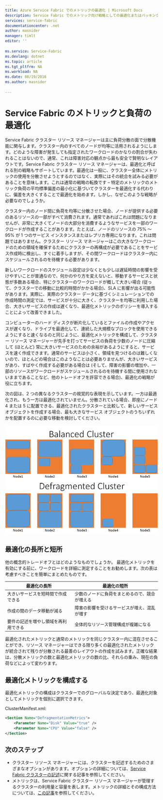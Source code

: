 ```yaml
---
title: Azure Service Fabric でのメトリックの最適化 | Microsoft Docs
description: Service Fabric でのメトリック向け戦略としての最適化またはパッキングの使用の概要
services: service-fabric
documentationcenter: .net
author: masnider
manager: timlt
editor: ''

ms.service: Service-Fabric
ms.devlang: dotnet
ms.topic: article
ms.tgt_pltfrm: NA
ms.workload: NA
ms.date: 08/19/2016
ms.author: masnider

---
```

# Service Fabric のメトリックと負荷の最適化
Service Fabric クラスター リソース マネージャーは主に負荷分散の面で分散機能に関与します。クラスター内のすべてのノードが均等に活用されるようにします。どのような障害が発生しても指定されたワークロードのかなりの割合が失われることはないので、通常、これは障害対応の観点から最も安全で賢明なレイアウトです。Service Fabric クラスター リソース マネージャーは、最適化と呼ばれる別の戦略もサポートしています。最適化は一般に、クラスター全体にメトリックの使用を分散させようとするのではなく、実際にはその統合を試みる必要があることを意味します。これは通常の戦略の転換です – 特定のメトリックのメトリック負荷の平均標準偏差の最小化に基づいてクラスターを最適化する代わりに、偏差を大きくすることで最適化を始めます。しかし、なぜこのような戦略が必要なのでしょうか。

クラスター内のノード間に負荷を均等に分散させた場合、ノードが提供する必要のあるリソースの一部がすべて消費されます。通常であればこれは問題になりませんが、非常に大きくてノードの大部分を消費するようなサービスを一部のワークロードが作成することがあります。たとえば、ノードのリソースの 75% ～ 95% が 1 つのサービス インスタンスまたはレプリカ専用になります。これは問題ではありません。クラスター リソース マネージャーはこの大きなワークロードのための領域を確保するためにクラスターの再構成が必要であることをサービス作成時に検出し、すぐに着手しますが、その間ワークロードはクラスター内にスケジュールされるのを待機する必要があります。

新しいワークロードのスケジュール設定は少なくとも少しは遅延時間の影響を受けやすいことが普通なので、何かのやり方を変えないと、移動するサービスと状態が多数ある場合、特にクラスターのワークロードが概して大きい場合 (従って、クラスターでの移動に比較的時間がかかる場合)、SLA に影響が出る可能性があります。実際に、実際のクラスター データに基づくシミュレーションでの作成時間の測定では、サービスが十分に大きく、クラスターを均等に利用した場合、大きいサービスの作成は遅くなり、最適化メトリックのポリシーを導入することによって改善できました。

コンピューターのハード ディスクが断片化しているとファイルの作成やアクセスが遅くなり、ドライブを最適化して、連続した大規模なブロックを使用できるようにすると速くなるのと同じように、最適化メトリックを構成して、クラスター リソース マネージャーが先手を打ってサービスの負荷を少数のノードに圧縮して (ほとんど) 常に大きいサービスのための余裕があるようにすると、サービスを速く作成できます。通常のサービスは小さく、領域を見つけるのは難しくないので、ほとんどの場合はこのようなことは必要ありませんが、大きいサービスがあり、すばやく作成する必要がある場合は (そして、障害の影響の増加や、一部のリソースがワークロードがスケジュールされるのを待機する間に使用されないままであることなど、他のトレードオフを許容できる場合)、最適化の戦略が役に立ちます。

次の図は、2 つの異なるクラスターの視覚的な表現を示しています。一方は最適化され、もう一方は最適化されていません。分散されている場合、即座にノード 4 または 5 に配置できる、最適化されたクラスターと比較して、新しいサービス オブジェクトを作成する場合、最も大きなサービス オブジェクトのうちいずれかを配置するのに必要な移動を検討してください。

![分散および最適化されたクラスターの比較][Image1]

## 最適化の長所と短所
他の概念的トレードオフとはどのようなものでしょうか。 最適化メトリックを有効にする前に、ワークロードを詳細に測定することをお勧めします。次の表は考慮すべきことを簡単にまとめたものです。

| 最適化の長所 | 最適化の短所 |
| --- | --- |
| 大きいサービスを短時間で作成できる |少数のノードに負荷をまとめるので、競合が増える |
| 作成の間のデータ移動が減る |障害の影響を受けるサービスが増え、混乱が増す |
| 要件の記述を増やし領域を再利用できる |全体的なリソース管理構成が複雑になる |

最適化されたメトリックと通常のメトリックを同じクラスター内に混在させることができ、リソース マネージャーはできる限り多くの最適化されたメトリックが統合されて残りが分散される最善のレイアウトの作成を試みます。正確な結果は、分散メトリックの数と最適化メトリックの数の比、それらの重み、現在の負荷などによって変わります。

## 最適化メトリックを構成する
最適化メトリックの構成はクラスターでのグローバルな決定であり、最適化対象としてメトリックを個別に選択できます。

ClusterManifest.xml:

```xml
<Section Name="DefragmentationMetrics">
    <Parameter Name="Disk" Value="true" />
    <Parameter Name="CPU" Value="false" />
</Section>
```

## 次のステップ
* クラスター リソース マネージャーには、クラスターを記述するためのさまざまなオプションがあります。オプションの詳細については、[Service Fabric クラスターの記述](service-fabric-cluster-resource-manager-cluster-description.md)に関する記事を参照してください。
* メトリックは、Service Fabric クラスター リソース マネージャーが管理するクラスターの利用量と容量を表します。メトリックの詳細とその構成方法については、[この記事](service-fabric-cluster-resource-manager-metrics.md)を参照してください。

[Image1]: ./media/service-fabric-cluster-resource-manager-defragmentation-metrics/balancing-defrag-compared.png

<!---HONumber=AcomDC_0824_2016-->